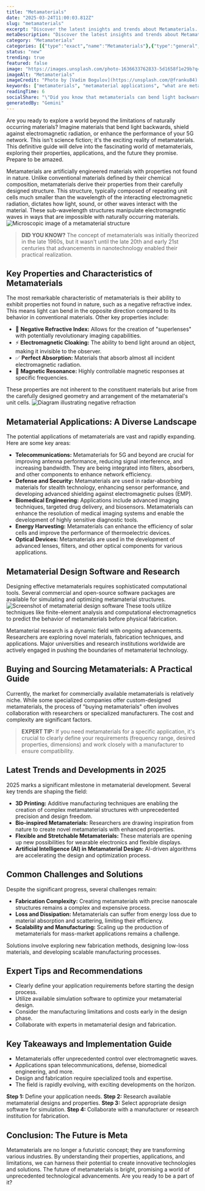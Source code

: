 ```yaml
---
title: "Metamaterials"
date: "2025-03-24T11:00:03.812Z"
slug: "metamaterials"
excerpt: "Discover the latest insights and trends about Metamaterials. This comprehensive guide covers everything you need to know about Metamaterials in 2025."
metaDescription: "Discover the latest insights and trends about Metamaterials. This comprehensive guide covers everything you need to know about Metamaterials in 2025."
category: "Metamaterials"
categories: [{"type":"exact","name":"Metamaterials"},{"type":"general","name":"Physics"},{"type":"medium","name":"Electromagnetism"},{"type":"specific","name":"Optical Devices"},{"type":"niche","name":"Plasmonics"}]
status: "new"
trending: true
featured: false
image: "https://images.unsplash.com/photo-1636633762833-5d1658f1e29b?q=85&w=1200&fit=max&fm=webp&auto=compress"
imageAlt: "Metamaterials"
imageCredit: "Photo by [Vadim Bogulov](https://unsplash.com/@franku84) on Unsplash"
keywords: ["metamaterials", "metamaterial applications", "what are metamaterials", "metamaterial properties", "buy metamaterials", "metamaterial research", "metamaterials for 5g", "electromagnetic metamaterials", "metamaterial design software", "negative refractive index metamaterials"]
readingTime: 6
socialShare: "\"Did you know that metamaterials can bend light backward, leading to revolutionary imaging and cloaking technologies? The future of materials science is here.\""
generatedBy: "Gemini"
---
```


Are you ready to explore a world beyond the limitations of naturally occurring materials?  Imagine materials that bend light backwards, shield against electromagnetic radiation, or enhance the performance of your 5G network. This isn't science fiction; it's the exciting reality of metamaterials.  This definitive guide will delve into the fascinating world of metamaterials, exploring their properties, applications, and the future they promise.  Prepare to be amazed.



Metamaterials are artificially engineered materials with properties not found in nature. Unlike conventional materials defined by their chemical composition, metamaterials derive their properties from their carefully designed structure. This structure, typically composed of repeating unit cells much smaller than the wavelength of the interacting electromagnetic radiation, dictates how light, sound, or other waves interact with the material.  These sub-wavelength structures manipulate electromagnetic waves in ways that are impossible with naturally occurring materials. ![Microscopic image of a metamaterial structure](https://images.unsplash.com/photo-1451187580459-43490279c0fa?q=85&w=1200&fit=max&fm=webp&auto=compress)

> **DID YOU KNOW?** The concept of metamaterials was initially theorized in the late 1960s, but it wasn't until the late 20th and early 21st centuries that advancements in nanotechnology enabled their practical realization.

## Key Properties and Characteristics of Metamaterials

The most remarkable characteristic of metamaterials is their ability to exhibit properties not found in nature, such as a negative refractive index. This means light can bend in the opposite direction compared to its behavior in conventional materials.  Other key properties include:

* 🔑 **Negative Refractive Index:**  Allows for the creation of "superlenses" with potentially revolutionary imaging capabilities.
* ⚡ **Electromagnetic Cloaking:**  The ability to bend light around an object, making it invisible to the observer.
* ✅ **Perfect Absorption:**  Materials that absorb almost all incident electromagnetic radiation.
* 🧲 **Magnetic Resonance:**  Highly controllable magnetic responses at specific frequencies.

These properties are not inherent to the constituent materials but arise from the carefully designed geometry and arrangement of the metamaterial's unit cells. ![Diagram illustrating negative refraction](https://images.unsplash.com/photo-1484417894907-623942c8ee29?q=85&w=1200&fit=max&fm=webp&auto=compress)

## Metamaterial Applications: A Diverse Landscape

The potential applications of metamaterials are vast and rapidly expanding. Here are some key areas:

* **Telecommunications:**  Metamaterials for 5G and beyond are crucial for improving antenna performance, reducing signal interference, and increasing bandwidth.  They are being integrated into filters, absorbers, and other components to enhance network efficiency.
* **Defense and Security:**  Metamaterials are used in radar-absorbing materials for stealth technology, enhancing sensor performance, and developing advanced shielding against electromagnetic pulses (EMP).
* **Biomedical Engineering:**  Applications include advanced imaging techniques, targeted drug delivery, and biosensors.  Metamaterials can enhance the resolution of medical imaging systems and enable the development of highly sensitive diagnostic tools.
* **Energy Harvesting:**  Metamaterials can enhance the efficiency of solar cells and improve the performance of thermoelectric devices.
* **Optical Devices:**  Metamaterials are used in the development of advanced lenses, filters, and other optical components for various applications.

## Metamaterial Design Software and Research

Designing effective metamaterials requires sophisticated computational tools.  Several commercial and open-source software packages are available for simulating and optimizing metamaterial structures.  ![Screenshot of metamaterial design software](https://images.unsplash.com/photo-1517976487492-5750f3195933?q=85&w=1200&fit=max&fm=webp&auto=compress) These tools utilize techniques like finite-element analysis and computational electromagnetics to predict the behavior of metamaterials before physical fabrication.

Metamaterial research is a dynamic field with ongoing advancements.  Researchers are exploring novel materials, fabrication techniques, and applications.  Major universities and research institutions worldwide are actively engaged in pushing the boundaries of metamaterial technology.

##  Buying and Sourcing Metamaterials: A Practical Guide

Currently, the market for commercially available metamaterials is relatively niche.  While some specialized companies offer custom-designed metamaterials,  the process of "buying metamaterials" often involves collaboration with researchers or specialized manufacturers.  The cost and complexity are significant factors.  

> **EXPERT TIP:**  If you need metamaterials for a specific application, it's crucial to clearly define your requirements (frequency range, desired properties, dimensions) and work closely with a manufacturer to ensure compatibility.

## Latest Trends and Developments in 2025

2025 marks a significant milestone in metamaterial development.  Several key trends are shaping the field:

* **3D Printing:** Additive manufacturing techniques are enabling the creation of complex metamaterial structures with unprecedented precision and design freedom.
* **Bio-inspired Metamaterials:** Researchers are drawing inspiration from nature to create novel metamaterials with enhanced properties.
* **Flexible and Stretchable Metamaterials:**  These materials are opening up new possibilities for wearable electronics and flexible displays.
* **Artificial Intelligence (AI) in Metamaterial Design:** AI-driven algorithms are accelerating the design and optimization process.

## Common Challenges and Solutions

Despite the significant progress, several challenges remain:

* **Fabrication Complexity:** Creating metamaterials with precise nanoscale structures remains a complex and expensive process.
* **Loss and Dissipation:**  Metamaterials can suffer from energy loss due to material absorption and scattering, limiting their efficiency.
* **Scalability and Manufacturing:**  Scaling up the production of metamaterials for mass-market applications remains a challenge.

Solutions involve exploring new fabrication methods, designing low-loss materials, and developing scalable manufacturing processes.

## Expert Tips and Recommendations

*  Clearly define your application requirements before starting the design process.
*  Utilize available simulation software to optimize your metamaterial design.
*  Consider the manufacturing limitations and costs early in the design phase.
*  Collaborate with experts in metamaterial design and fabrication.

## Key Takeaways and Implementation Guide

* Metamaterials offer unprecedented control over electromagnetic waves.
* Applications span telecommunications, defense, biomedical engineering, and more.
* Design and fabrication require specialized tools and expertise.
* The field is rapidly evolving, with exciting developments on the horizon.

**Step 1:** Define your application needs. **Step 2:** Research available metamaterial designs and properties. **Step 3:** Select appropriate design software for simulation. **Step 4:** Collaborate with a manufacturer or research institution for fabrication.

## Conclusion: The Future is Meta

Metamaterials are no longer a futuristic concept; they are transforming various industries.  By understanding their properties, applications, and limitations, we can harness their potential to create innovative technologies and solutions.  The future of metamaterials is bright, promising a world of unprecedented technological advancements.  Are you ready to be a part of it?


